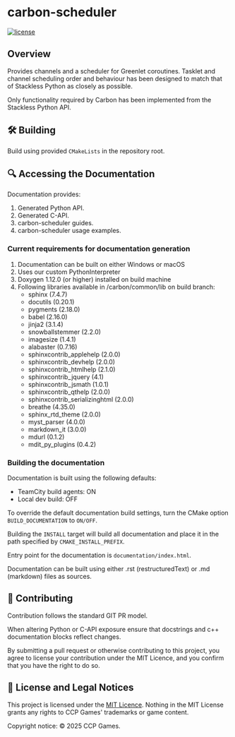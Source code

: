 # carbon-scheduler

[![license](https://img.shields.io/badge/License-MIT-blue.svg)](LICENSE.txt)

## Overview

Provides channels and a scheduler for Greenlet coroutines.
Tasklet and channel scheduling order and behaviour has been designed to match that of Stackless Python as closely as possible.

Only functionality required by Carbon has been implemented from the Stackless Python API.

## 🛠️ Building

Build using provided `CMakeLists` in the repository root.

## 🔍 Accessing the Documentation

Documentation provides:
1. Generated Python API.
2. Generated C-API.
3. carbon-scheduler guides.
4. carbon-scheduler usage examples.

### Current requirements for documentation generation

1. Documentation can be built on either Windows or macOS
2. Uses our custom PythonInterpreter
3. Doxygen 1.12.0 (or higher) installed on build machine
4. Following libraries available in /carbon/common/lib on build branch:
   - sphinx (7.4.7)
   - docutils (0.20.1)
   - pygments (2.18.0)
   - babel (2.16.0)
   - jinja2 (3.1.4)
   - snowballstemmer (2.2.0)
   - imagesize (1.4.1)
   - alabaster (0.7.16)
   - sphinxcontrib_applehelp (2.0.0)
   - sphinxcontrib_devhelp (2.0.0)
   - sphinxcontrib_htmlhelp (2.1.0)
   - sphinxcontrib_jquery (4.1)
   - sphinxcontrib_jsmath (1.0.1)
   - sphinxcontrib_qthelp (2.0.0)
   - sphinxcontrib_serializinghtml (2.0.0)
   - breathe (4.35.0)
   - sphinx_rtd_theme (2.0.0)
   - myst_parser (4.0.0)
   - markdown_it (3.0.0)
   - mdurl (0.1.2)
   - mdit_py_plugins (0.4.2)

### Building the documentation

Documentation is built using the following defaults:
- TeamCity build agents: ON
- Local dev build: OFF

To override the default documentation build settings, turn the CMake option `BUILD_DOCUMENTATION` to `ON/OFF`.

Building the `INSTALL` target will build all documentation and place it in the path specified by `CMAKE_INSTALL_PREFIX`.

Entry point for the documentation is `documentation/index.html`.

Documentation can be built using either .rst (restructuredText) or .md (markdown) files as sources.

## 🤝 Contributing

Contribution follows the standard GIT PR model.

When altering Python or C-API exposure ensure that docstrings and c++ documentation blocks reflect changes.

By submitting a pull request or otherwise contributing to this project, you agree to license your contribution under the MIT Licence, and you confirm that you have the right to do so.

## 📄 License and Legal Notices 

This project is licensed under the [MIT Licence](LICENSE.txt). Nothing in the MIT License grants any rights to CCP Games' trademarks or game content.

Copyright notice: © 2025 CCP Games.
